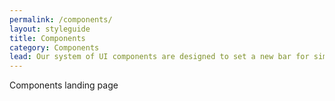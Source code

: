```yaml
---
permalink: /components/
layout: styleguide
title: Components
category: Components
lead: Our system of UI components are designed to set a new bar for simplicity and consistency across government services, while providing you with plug-and-play design and code.
---
```


Components landing page

